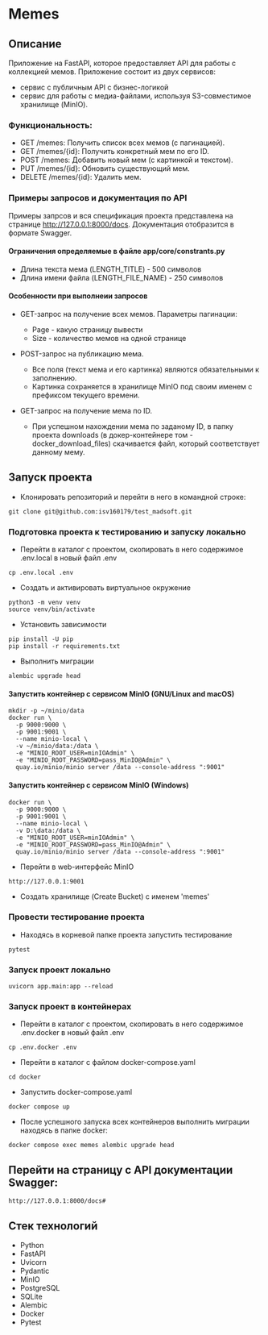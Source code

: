 

# Memes

## Описание

Приложение на FastAPI, которое предоставляет API для работы с коллекцией мемов.
Приложение состоит из двух сервисов:

- сервис с публичным API с бизнес-логикой
- сервис для работы с медиа-файлами, используя S3-совместимое хранилище (MinIO).

### Функциональность:

- GET /memes: Получить список всех мемов (с пагинацией).
- GET /memes/{id}: Получить конкретный мем по его ID.
- POST /memes: Добавить новый мем (с картинкой и текстом).
- PUT /memes/{id}: Обновить существующий мем.
- DELETE /memes/{id}: Удалить мем.

### Примеры запросов и документация по API

Примеры запрсов и вся спецификация проекта представлена на странице http://127.0.0.1:8000/docs.
Документация отобразится в формате Swagger.

#### Ограничения определяемые в файле app/core/constrants.py

- Длина текста мема (LENGTH_TITLE) - 500 символов
- Длина имени файла (LENGTH_FILE_NAME) - 250 символов

#### Особенности при выполнеии запросов

- GET-запрос на получение всех мемов.
  Параметры пагинации:
    - Page - какую страницу вывести
    - Size - количество мемов на одной странице

- POST-запрос на публикацию мема.
    - Все поля (текст мема и его картинка) являются обязательными к заполнению.
    - Картинка сохраняется в хранилище MinIO под своим именем с префиксом текущего времени.

- GET-запрос на получение мема по ID.
    - При успешном нахождении мема по заданому ID, в папку проекта downloads (в докер-контейнере том -
      docker_download_files) скачивается файл, который соответствует данному мему.

## Запуск проекта

- Клонировать репозиторий и перейти в него в командной строке:

```
git clone git@github.com:isv160179/test_madsoft.git
```

### Подготовка проекта к тестированию и запуску локально

- Перейти в каталог с проектом, скопировать в него содержимое .env.local в новый файл .env

```
cp .env.local .env
```

- Создать и активировать виртуальное окружение

```
python3 -m venv venv
source venv/bin/activate
```

- Установить зависимости

```
pip install -U pip
pip install -r requirements.txt
```

- Выполнить миграции

```
alembic upgrade head 
```

#### Запустить контейнер с сервисом MinIO (GNU/Linux and macOS)

```
mkdir -p ~/minio/data
docker run \
  -p 9000:9000 \
  -p 9001:9001 \
  --name minio-local \
  -v ~/minio/data:/data \
  -e "MINIO_ROOT_USER=minIOAdmin" \
  -e "MINIO_ROOT_PASSWORD=pass_MinIO@Admin" \
  quay.io/minio/minio server /data --console-address ":9001"
```

#### Запустить контейнер с сервисом MinIO (Windows)

```
docker run \
  -p 9000:9000 \
  -p 9001:9001 \
  --name minio-local \
  -v D:\data:/data \
  -e "MINIO_ROOT_USER=minIOAdmin" \
  -e "MINIO_ROOT_PASSWORD=pass_MinIO@Admin" \
  quay.io/minio/minio server /data --console-address ":9001"
```

- Перейти в web-интерфейс MinIO

```
http://127.0.0.1:9001  
```

- Создать хранилище (Create Bucket) с именем 'memes'

### Провести тестирование проекта

- Находясь в корневой папке проекта запустить тестирование

```
pytest
```

### Запуск проект локально

```
uvicorn app.main:app --reload
```

### Запуск проект в контейнерах

- Перейти в каталог с проектом, скопировать в него содержимое .env.docker в новый файл .env

```
cp .env.docker .env
```

- Перейти в каталог с файлом docker-compose.yaml

```
cd docker
```

- Запустить docker-compose.yaml

```
docker compose up
```

- После успешного запуска всех контейнеров выполнить миграции находясь в папке docker:

```
docker compose exec memes alembic upgrade head
```

## Перейти на страницу с API документации Swagger:

```
http://127.0.0.1:8000/docs#
```
## Стек технологий
  - Python
  - FastAPI
  - Uvicorn
  - Pydantic
  - MinIO
  - PostgreSQL
  - SQLite
  - Alembic
  - Docker
  - Pytest
 
